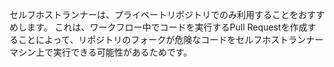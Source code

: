 セルフホストランナーは、プライベートリポジトリでのみ利用することをおすすめします。 これは、ワークフロー中でコードを実行するPull Requestを作成することによって、リポジトリのフォークが危険なコードをセルフホストランナーマシン上で実行できる可能性があるためです。
